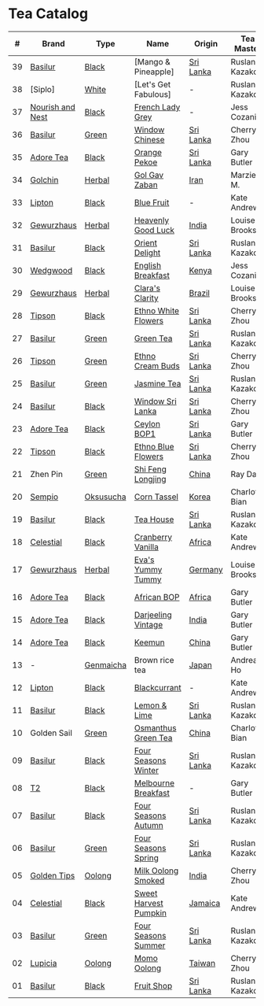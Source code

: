 # Tea Catalog

| #  | Brand              | Type        | Name                        | Origin      | Tea Master     |
|----|--------------------|-------------|-----------------------------|-------------|----------------|
| 39 | [Basilur]          | [Black]     | [Mango & Pineapple]         | [Sri Lanka] | Ruslan Kazakov |
| 38 | [Siplo]            | [White]     | [Let's Get Fabulous]        | -           | Ruslan Kazakov |
| 37 | [Nourish and Nest] | [Black]     | [French Lady Grey]          | -           | Jess Cozanitis |
| 36 | [Basilur]          | [Green]     | [Window Chinese]            | [Sri Lanka] | Cherry Zhou    |
| 35 | [Adore Tea]        | [Black]     | [Orange Pekoe]              | [Sri Lanka] | Gary Butler    |
| 34 | [Golchin]          | [Herbal]    | [Gol Gav Zaban]             | [Iran]      | Marzieh M.     |
| 33 | [Lipton]           | [Black]     | [Blue Fruit]                | -           | Kate Andrews   |
| 32 | [Gewurzhaus]       | [Herbal]    | [Heavenly Good Luck]        | [India]     | Louise Brooks  |
| 31 | [Basilur]          | [Black]     | [Orient Delight]            | [Sri Lanka] | Ruslan Kazakov |
| 30 | [Wedgwood]         | [Black]     | [English Breakfast]         | [Kenya]     | Jess Cozanitis |
| 29 | [Gewurzhaus]       | [Herbal]    | [Clara's Clarity]           | [Brazil]    | Louise Brooks  |
| 28 | [Tipson]           | [Black]     | [Ethno White Flowers]       | [Sri Lanka] | Cherry Zhou    |
| 27 | [Basilur]          | [Green]     | [Green Tea]                 | [Sri Lanka] | Ruslan Kazakov |
| 26 | [Tipson]           | [Green]     | [Ethno Cream Buds]          | [Sri Lanka] | Cherry Zhou    |
| 25 | [Basilur]          | [Green]     | [Jasmine Tea]               | [Sri Lanka] | Ruslan Kazakov |
| 24 | [Basilur]          | [Black]     | [Window Sri Lanka]          | [Sri Lanka] | Cherry Zhou    |
| 23 | [Adore Tea]        | [Black]     | [Ceylon BOP1]               | [Sri Lanka] | Gary Butler    |
| 22 | [Tipson]           | [Black]     | [Ethno Blue Flowers]        | [Sri Lanka] | Cherry Zhou    |
| 21 | Zhen Pin           | [Green]     | [Shi Feng Longjing]         | [China]     | Ray Dai        |
| 20 | [Sempio]           | [Oksusucha] | [Corn Tassel]               | [Korea]     | Charlotte Bian |
| 19 | [Basilur]          | [Black]     | [Tea House]                 | [Sri Lanka] | Ruslan Kazakov |
| 18 | [Celestial]        | [Black]     | [Cranberry Vanilla]         | [Africa]    | Kate Andrews   |
| 17 | [Gewurzhaus]       | [Herbal]    | [Eva's Yummy Tummy]         | [Germany]   | Louise Brooks  |
| 16 | [Adore Tea]        | [Black]     | [African BOP]               | [Africa]    | Gary Butler    |
| 15 | [Adore Tea]        | [Black]     | [Darjeeling Vintage]        | [India]     | Gary Butler    |
| 14 | [Adore Tea]        | [Black]     | [Keemun]                    | [China]     | Gary Butler    |
| 13 | -                  | [Genmaicha] | Brown rice tea              | [Japan]     | Andrea Ho      |
| 12 | [Lipton]           | [Black]     | [Blackcurrant]              | -           | Kate Andrews   |
| 11 | [Basilur]          | [Black]     | [Lemon & Lime]              | [Sri Lanka] | Ruslan Kazakov |
| 10 | Golden Sail        | [Green]     | [Osmanthus Green Tea]       | [China]     | Charlotte Bian |
| 09 | [Basilur]          | [Black]     | [Four Seasons Winter]       | [Sri Lanka] | Ruslan Kazakov |
| 08 | [T2]               | [Black]     | [Melbourne Breakfast]       | -           | Gary Butler    |
| 07 | [Basilur]          | [Black]     | [Four Seasons Autumn]       | [Sri Lanka] | Ruslan Kazakov |
| 06 | [Basilur]          | [Green]     | [Four Seasons Spring]       | [Sri Lanka] | Ruslan Kazakov |
| 05 | [Golden Tips]      | [Oolong]    | [Milk Oolong Smoked]        | [India]     | Cherry Zhou    |
| 04 | [Celestial]        | [Black]     | [Sweet Harvest Pumpkin]     | [Jamaica]   | Kate Andrews   |
| 03 | [Basilur]          | [Green]     | [Four Seasons Summer]       | [Sri Lanka] | Ruslan Kazakov |
| 02 | [Lupicia]          | [Oolong]    | [Momo Oolong]               | [Taiwan]    | Cherry Zhou    |
| 01 | [Basilur]          | [Black]     | [Fruit Shop]                | [Sri Lanka] | Ruslan Kazakov |

<!-- Brand -->
[Adore Tea]: http://adoretea.com.au
[Basilur]: http://www.basilurshop.com.au
[Celestial]: http://www.celestialseasonings.com
[Gewurzhaus]: http://www.gewurzhaus.com.au
[Golchin]: http://www.golchin-tea.com
[Golden Tips]: http://www.goldentipstea.com
[Lipton]: http://www.liptontea.com
[Lupicia]: http://www.lupicia.com.au
[Nourish and Nest]: http://nourish-and-nest.myshopify.com
[Sempio]: http://www.sempio.com
[T2]: http://www.t2tea.com
[Tipson]: http://www.tipsontea.com
[Wedgwood]: http://www.wedgwood.com.au

<!-- Name -->
[French Lady Grey]: http://nourish-and-nest.myshopify.com/products/french-lady-grey-organic-tea
[Window Chinese]: http://www.basilurshop.com.au/basilur/window-collection-t-caddy-lt-chinese
[Orange Pekoe]: http://adoretea.com.au/New-Tea/Organic-Ceylon-Orange-Pekoe.html
[Gol Gav Zaban]: http://turmericsaffron.blogspot.com.au/2010/03/gol-gav-zaban-persian-herbal-flower-tea.html
[Blue Fruit]: http://www.made-in-scandinavian.com/store/p1065/Lipton_Blue_Fruit_20_-Tea_Bags_%2F_Pack_Made_in_Europe.html
[Heavenly Good Luck]: https://gewurzhaus.com.au/product/heavenly-good-luck-tea-90g-l
[Orient Delight]: http://www.basilurtea.com.au/tea_collection/oriental_collection/oriental-collection-lt-oriental-delight-100g.html
[English Breakfast]: https://www.wedgwood.com.au/wedgwood-tea-english-breakfast-140g-caddy.html
[Clara's Clarity]: http://www.gewurzhaus.com.au/professor_claras_clarity_tea
[Ethno White Flowers]: http://www.basilurshop.com.au/tipson/ethno-collection-100g-t-caddy-white-flowers
[Green Tea]: http://www.basilurtea.com.au/tea_collection/fruits_and_flower/two-layer-t-caddy-lt-jasmine-green-tea-125g.html
[Ethno Cream Buds]: http://www.basilurshop.com.au/tipson/ethno-collection-100g-t-caddy-cream-buds
[Jasmine Tea]: http://www.basilurtea.com.au/tea_collection/fruits_and_flower/two-layer-t-caddy-lt-jasmine-green-tea-125g.html
[Window Sri Lanka]: http://www.basilurshop.com.au/basilur/window-collection-t-caddy-lt-sri-lanka
[Ceylon BOP1]: http://adoretea.com.au/Black/Black-Tea/Ceylon-BOP1.html
[Ethno Blue Flowers]: http://www.basilurshop.com.au/tipson/ethno-collection-100g-t-caddy-blue-flowers
[Shi Feng Longjing]: https://en.wikipedia.org/wiki/Longjing_tea
[Corn Tassel]: http://www.sempio.com/eng/products/View.asp?mc=020101&cate1=PDZZ&cate2=PDZZ4
[Tea House]: http://www.basilurshop.com.au/basilur/festive-collection-100g-lt-tea-house
[Cranberry Vanilla]: http://www.celestialseasonings.com/products/herbal/cranberry-vanilla-wonderland
[Eva's Yummy Tummy]: http://www.gewurzhaus.com.au/evas_yummy_tummy_tea
[African BOP]: http://adoretea.com.au/African-BOP-Teza-Estate.html
[Darjeeling Vintage]: http://adoretea.com.au/Black/Black-Tea/Darjeeling-Vintage.html
[Keemun]: http://adoretea.com.au/Black/Black-Tea/Keemun.html
[Blackcurrant]: http://www.made-in-scandinavian.com/store/p1064/Lipton_Blackcurrant_20_-Tea_Bags_%2F_Pack_Made_in_Europe.html
[Lemon & Lime]: http://www.basilurshop.com.au/magic-fruits-packet-lt-lemon-lime-100g
[Osmanthus Green Tea]: http://www.teaspring.com/Osmanthus-Flower.asp
[Four Seasons Winter]: http://www.basilurtea.com.au/tea_collection/four_seasons/four-seasons-t-caddy-lt-winter-tea-125g.html
[Melbourne Breakfast]: http://www.t2tea.com/en/au/tea/melbourne-breakfast-loose-leaf-gift-cube-T125AE023.html
[Four Seasons Autumn]: http://www.basilurtea.com.au/tea_collection/four_seasons/four-seasons-t-caddy-lt-autumn-tea-125g.html
[Four Seasons Spring]: http://www.basilurshop.com.au/four-seasons-t-caddy-lt-spring-tea-125g
[Milk Oolong Smoked]: http://www.eicfinefoods.com/products/milk-oolong-tea-pouch-100g
[Sweet Harvest Pumpkin]: http://www.celestialseasonings.com/products/black/sweet-harvest-pumpkin
[Four Seasons Summer]: http://www.basilurtea.com.au/tea_collection/four_seasons/four-seasons-packet-lt-summer-tea-100g.html
[Momo Oolong]: https://usa.lupicia.com/category/select/cid/308/pid/9383/language/en
[Fruit Shop]: http://www.basilurshop.com.au/basilur/festive-collection-100g-lt-fruit-shop

<!-- Type -->
[Black]: https://en.wikipedia.org/wiki/Black_tea
[Genmaicha]: https://en.wikipedia.org/wiki/Genmaicha
[Green]: https://en.wikipedia.org/wiki/Green_tea
[Herbal]: https://en.wikipedia.org/wiki/Herbal_tea
[Oksusucha]: https://en.wikipedia.org/wiki/Oksusucha
[Oolong]: https://en.wikipedia.org/wiki/Oolong
[White]: https://en.wikipedia.org/wiki/White_tea

<!-- Origin -->
[Africa]: https://en.wikipedia.org/wiki/Africa
[Australia]: https://en.wikipedia.org/wiki/Australia
[Brazil]: https://en.wikipedia.org/wiki/Brazil
[China]: https://en.wikipedia.org/wiki/China
[Germany]: https://en.wikipedia.org/wiki/Germany
[India]: https://en.wikipedia.org/wiki/India
[Iran]: https://en.wikipedia.org/wiki/Iran
[Jamaica]: https://en.wikipedia.org/wiki/Jamaica
[Japan]: https://en.wikipedia.org/wiki/Japan
[Kenya]: https://en.wikipedia.org/wiki/Kenya
[Korea]: https://en.wikipedia.org/wiki/Korea
[Sri Lanka]: https://en.wikipedia.org/wiki/Sri_Lanka
[Taiwan]: https://en.wikipedia.org/wiki/Taiwan
